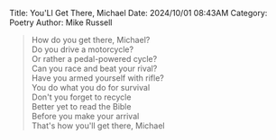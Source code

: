 Title: You'Ll Get There, Michael
Date: 2024/10/01 08:43AM
Category: Poetry
Author: Mike Russell

> How do you get there, Michael?<br>
> Do you drive a motorcycle?<br>
> Or rather a pedal-powered cycle?<br>
> Can you race and beat your rival?<br>
> Have you armed yourself with rifle?<br>
> You do what you do for survival<br>
> Don't you forget to recycle<br>
> Better yet to read the Bible<br>
> Before you make your arrival<br>
> That's how you'll get there, Michael

